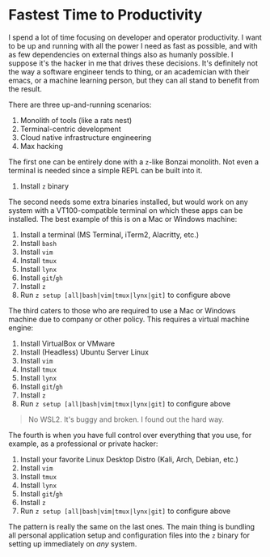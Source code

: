 # Fastest Time to Productivity

I spend a lot of time focusing on developer and operator productivity. I
want to be up and running with all the power I need as fast as possible,
and with as few dependencies on external things also as humanly
possible. I suppose it's the hacker in me that drives these decisions.
It's definitely not the way a software engineer tends to thing, or an
academician with their emacs, or a machine learning person, but they can
all stand to benefit from the result.

There are three up-and-running scenarios:

1. Monolith of tools (like a rats nest)
2. Terminal-centric development
3. Cloud native infrastructure engineering
4. Max hacking

The first one can be entirely done with a `z`-like Bonzai monolith. Not
even a terminal is needed since a simple REPL can be built into it.

1. Install `z` binary

The second needs some extra binaries installed, but would work on any
system with a VT100-compatible terminal on which these apps can be
installed. The best example of this is on a Mac or Windows machine:

1. Install a terminal (MS Terminal, iTerm2, Alacritty, etc.)
1. Install `bash`
1. Install `vim`
1. Install `tmux`
1. Install `lynx`
1. Install `git`/`gh`
1. Install `z`
1. Run `z setup [all|bash|vim|tmux|lynx|git]` to configure above

The third caters to those who are required to use a Mac or Windows
machine due to company or other policy. This requires a virtual machine
engine:

1. Install VirtualBox or VMware
1. Install (Headless) Ubuntu Server Linux
1. Install `vim`
1. Install `tmux`
1. Install `lynx`
1. Install `git`/`gh`
1. Install `z`
1. Run `z setup [all|bash|vim|tmux|lynx|git]` to configure above

> No WSL2. It's buggy and broken. I found out the hard way.

The fourth is when you have full control over everything that you use,
for example, as a professional or private hacker:

1. Install your favorite Linux Desktop Distro (Kali, Arch, Debian, etc.)
1. Install `vim`
1. Install `tmux`
1. Install `lynx`
1. Install `git`/`gh`
1. Install `z`
1. Run `z setup [all|bash|vim|tmux|lynx|git]` to configure above

The pattern is really the same on the last ones. The main thing is
bundling all personal application setup and configuration files into the
`z` binary for setting up immediately on *any* system.
